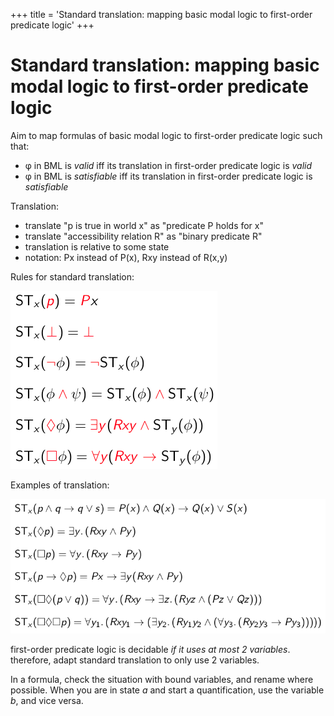 +++
title = 'Standard translation: mapping basic modal logic to first-order predicate logic'
+++
# Standard translation: mapping basic modal logic to first-order predicate logic
Aim to map formulas of basic modal logic to first-order predicate logic such that:
- φ in BML is *valid* iff its translation in first-order predicate logic is *valid*
- φ in BML is *satisfiable* iff its translation in first-order predicate logic is *satisfiable*

Translation:
- translate "p is true in world x" as "predicate P holds for x"
- translate "accessibility relation R" as "binary predicate R"
- translation is relative to some state
- notation: Px instead of P(x), Rxy instead of R(x,y)

Rules for standard translation:

![Standard translation rules](standard-translation-rules.png)

Examples of translation:

![Standard translation examples](standard-translation-examples.png)

first-order predicate logic is decidable _if it uses at most 2 variables_.
therefore, adapt standard translation to only use 2 variables.

In a formula, check the situation with bound variables, and rename where possible.
When you are in state _a_ and start a quantification, use the variable _b_, and vice versa.
